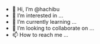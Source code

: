 - 👋 Hi, I’m @hachibu
- 👀 I’m interested in ...
- 🌱 I’m currently learning ...
- 💞️ I’m looking to collaborate on ...
- 📫 How to reach me ...

<!---
hachibu/hachibu is a ✨ special ✨ repository because its `README.md` (this file) appears on your GitHub profile.
You can click the Preview link to take a look at your changes.
--->
